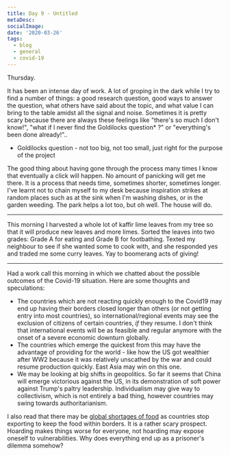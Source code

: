 ```yaml
---
title: Day 9 - Untitled
metaDesc: 
socialImage: 
date: '2020-03-26'
tags:
  - blog
  - general
  - covid-19
---
```


Thursday.

It has been an intense day of work. A lot of groping in the dark while I try to find a number of things: a good research question, good ways to answer the question, what others have said about the topic, and what value I can bring to the table amidst all the signal and noise. Sometimes it is pretty scary because there are always these feelings like "there's so much I don't know!", "what if I never find the Goldilocks question* ?" or "everything's been done already!".. 

* Goldilocks question - not too big, not too small, just right for the purpose of the project

The good thing about having gone through the process many times I know that eventually a click will happen. No amount of panicking will get me there. It is a process that needs time, sometimes shorter, sometimes longer. I've learnt not to chain myself to my desk because inspiration strikes at random places such as at the sink when I'm washing dishes, or in the garden weeding. The park helps a lot too, but oh well. The house will do. 

---

This morning I harvested a whole lot of kaffir lime leaves from my tree so that it will produce new leaves and more limes. Sorted the leaves into two grades: Grade A for eating and Grade B for footbathing. Texted my neighbour to see if she wanted some to cook with, and she responded yes and traded me some curry leaves. Yay to boomerang acts of giving! 

---

Had a work call this morning in which we chatted about the possible outcomes of the Covid-19 situation. Here are some thoughts and speculations:
- The countries which are not reacting quickly enough to the Covid19 may end up having their borders closed longer than others (or not getting entry into most countries), so international/regional events may see the exclusion of citizens of certain countries, *if* they resume. I don't think that international events will be as  feasible and regular anymore with the onset of a severe economic downturn globally. 
- The countries which emerge the quickest from this may have the advantage of providing for the world - like how the US got wealthier after WW2 because it was relatively unscathed by the war and could resume production quickly. East Asia may win on this one.  
- We may be looking at big shifts in geopolitics. So far it seems that China will emerge victorious against the US, in its demonstration of soft power against Trump's paltry leadership. Individualism may give way to collectivism, which is not entirely a bad thing, however countries may swing towards authoritarianism. 

I also read that there may be [global shortages of food](https://www.theguardian.com/global-development/2020/mar/26/coronavirus-measures-could-cause-global-food-shortage-un-warns) as countries stop exporting to keep the food within borders. It is a rather scary prospect. Hoarding makes things worse for everyone, not hoarding may expose oneself to vulnerabilities. Why does everything end up as a prisoner's dilemma somehow? 